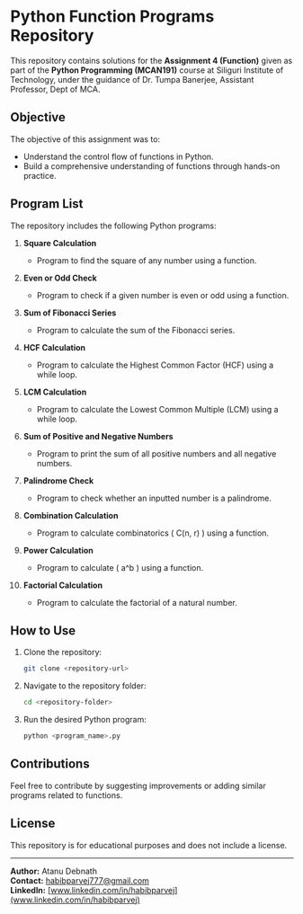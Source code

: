 # Python Function Programs Repository

This repository contains solutions for the **Assignment 4 (Function)** given as part of the **Python Programming (MCAN191)** course at Siliguri Institute of Technology, under the guidance of Dr. Tumpa Banerjee, Assistant Professor, Dept of MCA.

## Objective
The objective of this assignment was to:

- Understand the control flow of functions in Python.
- Build a comprehensive understanding of functions through hands-on practice.

## Program List
The repository includes the following Python programs:

1. **Square Calculation**
   - Program to find the square of any number using a function.

2. **Even or Odd Check**
   - Program to check if a given number is even or odd using a function.

3. **Sum of Fibonacci Series**
   - Program to calculate the sum of the Fibonacci series.

4. **HCF Calculation**
   - Program to calculate the Highest Common Factor (HCF) using a while loop.

5. **LCM Calculation**
   - Program to calculate the Lowest Common Multiple (LCM) using a while loop.

6. **Sum of Positive and Negative Numbers**
   - Program to print the sum of all positive numbers and all negative numbers.

7. **Palindrome Check**
   - Program to check whether an inputted number is a palindrome.

8. **Combination Calculation**
   - Program to calculate combinatorics \( C(n, r) \) using a function.

9. **Power Calculation**
   - Program to calculate \( a^b \) using a function.

10. **Factorial Calculation**
    - Program to calculate the factorial of a natural number.

## How to Use
1. Clone the repository:
   ```bash
   git clone <repository-url>
   ```
2. Navigate to the repository folder:
   ```bash
   cd <repository-folder>
   ```
3. Run the desired Python program:
   ```bash
   python <program_name>.py
   ```

## Contributions
Feel free to contribute by suggesting improvements or adding similar programs related to functions.

## License
This repository is for educational purposes and does not include a license.

---

**Author:** Atanu Debnath  
**Contact:** habibparvej777@gmail.com  
**LinkedIn:** [www.linkedin.com/in/habibparvej](www.linkedin.com/in/habibparvej)
